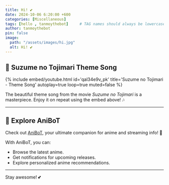 ```yaml
---
title: Hi! 💕
date: 2024-10-06 6:20:00 +600
categories: [Miscellaneous]
tags: [hello , tanmoythebot]     # TAG names should always be lowercase
author: tanmoythebot
pin: false
image:
  path: "/assets/images/hi.jpg"
  alt: Hi! 💕
---
```



## **🎵 Suzume no Tojimari Theme Song**

{% include embed/youtube.html id='qal34e9v_pk' title='Suzume no Tojimari - Theme Song' autoplay=true loop=true muted=false %}

The beautiful theme song from the movie _Suzume no Tojimari_ is a masterpiece. Enjoy it on repeat using the embed above! 🎶

---


## **🔗 Explore AniBoT**

Check out [AniBoT](https://anibot-tanmoy.vercel.app), your ultimate companion for anime and streaming info! 🚀  

With AniBoT, you can:
- Browse the latest anime.
- Get notifications for upcoming releases.
- Explore personalized anime recommendations.


---


Stay awesome! 💕